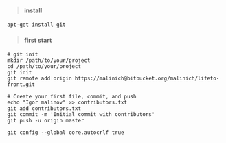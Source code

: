 #### <blockquote> install
```
apt-get install git
```

#### <blockquote> first start
```
# git init
mkdir /path/to/your/project
cd /path/to/your/project
git init
git remote add origin https://malinich@bitbucket.org/malinich/lifeto-front.git

# Create your first file, commit, and push
echo "Igor malinov" >> contributors.txt
git add contributors.txt
git commit -m 'Initial commit with contributors'
git push -u origin master
```
```
git config --global core.autocrlf true
```
